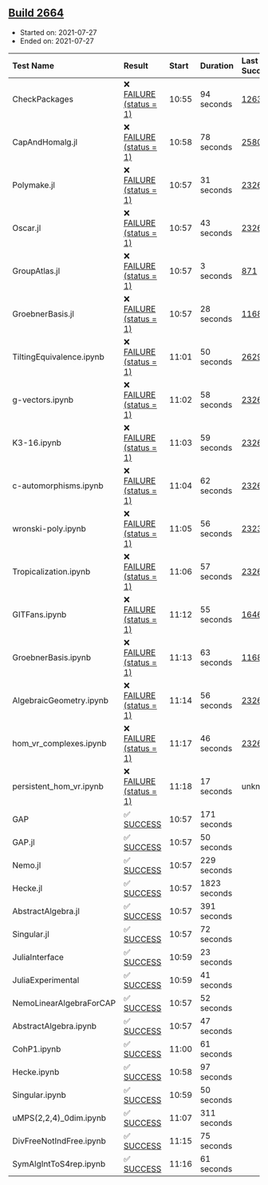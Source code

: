 ## [Build 2664](https://oscarci.mathematik.uni-kl.de/job/oscar-stable/2664/)

* Started on: 2021-07-27
* Ended on: 2021-07-27

| Test Name    | Result | Start | Duration | Last Success | First Failure |
|:-------------|:-------|:------|:---------|:-------------|:--------------|
| CheckPackages | ❌ [FAILURE (status = 1)](https://oscarci.mathematik.uni-kl.de/job/oscar-stable/2664/artifact/logs/build-2664/CheckPackages.log) | 10:55 | 94 seconds | [1263](https://oscarci.mathematik.uni-kl.de/job/oscar-stable/1263/) | [1264](https://oscarci.mathematik.uni-kl.de/job/oscar-stable/1264/) |
| CapAndHomalg.jl | ❌ [FAILURE (status = 1)](https://oscarci.mathematik.uni-kl.de/job/oscar-stable/2664/artifact/logs/build-2664/CapAndHomalg.jl.log) | 10:58 | 78 seconds | [2580](https://oscarci.mathematik.uni-kl.de/job/oscar-stable/2580/) | [2581](https://oscarci.mathematik.uni-kl.de/job/oscar-stable/2581/) |
| Polymake.jl | ❌ [FAILURE (status = 1)](https://oscarci.mathematik.uni-kl.de/job/oscar-stable/2664/artifact/logs/build-2664/Polymake.jl.log) | 10:57 | 31 seconds | [2326](https://oscarci.mathematik.uni-kl.de/job/oscar-stable/2326/) | [2327](https://oscarci.mathematik.uni-kl.de/job/oscar-stable/2327/) |
| Oscar.jl | ❌ [FAILURE (status = 1)](https://oscarci.mathematik.uni-kl.de/job/oscar-stable/2664/artifact/logs/build-2664/Oscar.jl.log) | 10:57 | 43 seconds | [2326](https://oscarci.mathematik.uni-kl.de/job/oscar-stable/2326/) | [2327](https://oscarci.mathematik.uni-kl.de/job/oscar-stable/2327/) |
| GroupAtlas.jl | ❌ [FAILURE (status = 1)](https://oscarci.mathematik.uni-kl.de/job/oscar-stable/2664/artifact/logs/build-2664/GroupAtlas.jl.log) | 10:57 | 3 seconds | [871](https://oscarci.mathematik.uni-kl.de/job/oscar-stable/871/) | [872](https://oscarci.mathematik.uni-kl.de/job/oscar-stable/872/) |
| GroebnerBasis.jl | ❌ [FAILURE (status = 1)](https://oscarci.mathematik.uni-kl.de/job/oscar-stable/2664/artifact/logs/build-2664/GroebnerBasis.jl.log) | 10:57 | 28 seconds | [1168](https://oscarci.mathematik.uni-kl.de/job/oscar-stable/1168/) | [1169](https://oscarci.mathematik.uni-kl.de/job/oscar-stable/1169/) |
| TiltingEquivalence.ipynb | ❌ [FAILURE (status = 1)](https://oscarci.mathematik.uni-kl.de/job/oscar-stable/2664/artifact/logs/build-2664/TiltingEquivalence.ipynb.log) | 11:01 | 50 seconds | [2629](https://oscarci.mathematik.uni-kl.de/job/oscar-stable/2629/) | [2630](https://oscarci.mathematik.uni-kl.de/job/oscar-stable/2630/) |
| g-vectors.ipynb | ❌ [FAILURE (status = 1)](https://oscarci.mathematik.uni-kl.de/job/oscar-stable/2664/artifact/logs/build-2664/g-vectors.ipynb.log) | 11:02 | 58 seconds | [2326](https://oscarci.mathematik.uni-kl.de/job/oscar-stable/2326/) | [2327](https://oscarci.mathematik.uni-kl.de/job/oscar-stable/2327/) |
| K3-16.ipynb | ❌ [FAILURE (status = 1)](https://oscarci.mathematik.uni-kl.de/job/oscar-stable/2664/artifact/logs/build-2664/K3-16.ipynb.log) | 11:03 | 59 seconds | [2326](https://oscarci.mathematik.uni-kl.de/job/oscar-stable/2326/) | [2327](https://oscarci.mathematik.uni-kl.de/job/oscar-stable/2327/) |
| c-automorphisms.ipynb | ❌ [FAILURE (status = 1)](https://oscarci.mathematik.uni-kl.de/job/oscar-stable/2664/artifact/logs/build-2664/c-automorphisms.ipynb.log) | 11:04 | 62 seconds | [2326](https://oscarci.mathematik.uni-kl.de/job/oscar-stable/2326/) | [2327](https://oscarci.mathematik.uni-kl.de/job/oscar-stable/2327/) |
| wronski-poly.ipynb | ❌ [FAILURE (status = 1)](https://oscarci.mathematik.uni-kl.de/job/oscar-stable/2664/artifact/logs/build-2664/wronski-poly.ipynb.log) | 11:05 | 56 seconds | [2323](https://oscarci.mathematik.uni-kl.de/job/oscar-stable/2323/) | [2324](https://oscarci.mathematik.uni-kl.de/job/oscar-stable/2324/) |
| Tropicalization.ipynb | ❌ [FAILURE (status = 1)](https://oscarci.mathematik.uni-kl.de/job/oscar-stable/2664/artifact/logs/build-2664/Tropicalization.ipynb.log) | 11:06 | 57 seconds | [2326](https://oscarci.mathematik.uni-kl.de/job/oscar-stable/2326/) | [2327](https://oscarci.mathematik.uni-kl.de/job/oscar-stable/2327/) |
| GITFans.ipynb | ❌ [FAILURE (status = 1)](https://oscarci.mathematik.uni-kl.de/job/oscar-stable/2664/artifact/logs/build-2664/GITFans.ipynb.log) | 11:12 | 55 seconds | [1646](https://oscarci.mathematik.uni-kl.de/job/oscar-stable/1646/) | [1647](https://oscarci.mathematik.uni-kl.de/job/oscar-stable/1647/) |
| GroebnerBasis.ipynb | ❌ [FAILURE (status = 1)](https://oscarci.mathematik.uni-kl.de/job/oscar-stable/2664/artifact/logs/build-2664/GroebnerBasis.ipynb.log) | 11:13 | 63 seconds | [1168](https://oscarci.mathematik.uni-kl.de/job/oscar-stable/1168/) | [1169](https://oscarci.mathematik.uni-kl.de/job/oscar-stable/1169/) |
| AlgebraicGeometry.ipynb | ❌ [FAILURE (status = 1)](https://oscarci.mathematik.uni-kl.de/job/oscar-stable/2664/artifact/logs/build-2664/AlgebraicGeometry.ipynb.log) | 11:14 | 56 seconds | [2326](https://oscarci.mathematik.uni-kl.de/job/oscar-stable/2326/) | [2327](https://oscarci.mathematik.uni-kl.de/job/oscar-stable/2327/) |
| hom_vr_complexes.ipynb | ❌ [FAILURE (status = 1)](https://oscarci.mathematik.uni-kl.de/job/oscar-stable/2664/artifact/logs/build-2664/hom_vr_complexes.ipynb.log) | 11:17 | 46 seconds | [2326](https://oscarci.mathematik.uni-kl.de/job/oscar-stable/2326/) | [2327](https://oscarci.mathematik.uni-kl.de/job/oscar-stable/2327/) |
| persistent_hom_vr.ipynb | ❌ [FAILURE (status = 1)](https://oscarci.mathematik.uni-kl.de/job/oscar-stable/2664/artifact/logs/build-2664/persistent_hom_vr.ipynb.log) | 11:18 | 17 seconds | unknown | unknown |
| GAP | ✅ [SUCCESS](https://oscarci.mathematik.uni-kl.de/job/oscar-stable/2664/artifact/logs/build-2664/GAP.log) | 10:57 | 171 seconds |  |  |
| GAP.jl | ✅ [SUCCESS](https://oscarci.mathematik.uni-kl.de/job/oscar-stable/2664/artifact/logs/build-2664/GAP.jl.log) | 10:57 | 50 seconds |  |  |
| Nemo.jl | ✅ [SUCCESS](https://oscarci.mathematik.uni-kl.de/job/oscar-stable/2664/artifact/logs/build-2664/Nemo.jl.log) | 10:57 | 229 seconds |  |  |
| Hecke.jl | ✅ [SUCCESS](https://oscarci.mathematik.uni-kl.de/job/oscar-stable/2664/artifact/logs/build-2664/Hecke.jl.log) | 10:57 | 1823 seconds |  |  |
| AbstractAlgebra.jl | ✅ [SUCCESS](https://oscarci.mathematik.uni-kl.de/job/oscar-stable/2664/artifact/logs/build-2664/AbstractAlgebra.jl.log) | 10:57 | 391 seconds |  |  |
| Singular.jl | ✅ [SUCCESS](https://oscarci.mathematik.uni-kl.de/job/oscar-stable/2664/artifact/logs/build-2664/Singular.jl.log) | 10:57 | 72 seconds |  |  |
| JuliaInterface | ✅ [SUCCESS](https://oscarci.mathematik.uni-kl.de/job/oscar-stable/2664/artifact/logs/build-2664/JuliaInterface.log) | 10:59 | 23 seconds |  |  |
| JuliaExperimental | ✅ [SUCCESS](https://oscarci.mathematik.uni-kl.de/job/oscar-stable/2664/artifact/logs/build-2664/JuliaExperimental.log) | 10:59 | 41 seconds |  |  |
| NemoLinearAlgebraForCAP | ✅ [SUCCESS](https://oscarci.mathematik.uni-kl.de/job/oscar-stable/2664/artifact/logs/build-2664/NemoLinearAlgebraForCAP.log) | 10:57 | 52 seconds |  |  |
| AbstractAlgebra.ipynb | ✅ [SUCCESS](https://oscarci.mathematik.uni-kl.de/job/oscar-stable/2664/artifact/logs/build-2664/AbstractAlgebra.ipynb.log) | 10:57 | 47 seconds |  |  |
| CohP1.ipynb | ✅ [SUCCESS](https://oscarci.mathematik.uni-kl.de/job/oscar-stable/2664/artifact/logs/build-2664/CohP1.ipynb.log) | 11:00 | 61 seconds |  |  |
| Hecke.ipynb | ✅ [SUCCESS](https://oscarci.mathematik.uni-kl.de/job/oscar-stable/2664/artifact/logs/build-2664/Hecke.ipynb.log) | 10:58 | 97 seconds |  |  |
| Singular.ipynb | ✅ [SUCCESS](https://oscarci.mathematik.uni-kl.de/job/oscar-stable/2664/artifact/logs/build-2664/Singular.ipynb.log) | 10:59 | 50 seconds |  |  |
| uMPS(2,2,4)_0dim.ipynb | ✅ [SUCCESS](https://oscarci.mathematik.uni-kl.de/job/oscar-stable/2664/artifact/logs/build-2664/uMPS-2-2-4-_0dim.ipynb.log) | 11:07 | 311 seconds |  |  |
| DivFreeNotIndFree.ipynb | ✅ [SUCCESS](https://oscarci.mathematik.uni-kl.de/job/oscar-stable/2664/artifact/logs/build-2664/DivFreeNotIndFree.ipynb.log) | 11:15 | 75 seconds |  |  |
| SymAlgIntToS4rep.ipynb | ✅ [SUCCESS](https://oscarci.mathematik.uni-kl.de/job/oscar-stable/2664/artifact/logs/build-2664/SymAlgIntToS4rep.ipynb.log) | 11:16 | 61 seconds |  |  |
